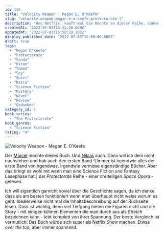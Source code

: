 ```yaml
---
id: 116
title: "Velocity Weapon - Megan E. O'Keefe"
slug: "velocity-weapon-megan-e-o-keefe-protectorate-1"
description: "Hey Netflix, kauft mal die Rechte an dieser Reihe, danke! "
createdAt: "2022-07-03T15:55:56.669Z"
updatedAt: "2022-07-03T15:58:28.100Z"
display_published_date: "2022-07-03T12:00:00.000Z"
draft: true
tags:
  - "Megan O'Keefe"
  - "Protectorate"
  - "Sanda"
  - "Biran"
  - "Tomas"
  - "Spy"
  - "Spies"
  - "Nazca"
  - "Science Fiction"
  - "Mystery"
  - "Novel"
  - "Review"
  - "Gedanken"
category_id: 1
book_series:
  - "The Protectorate"
book_genres:
  - "Science Fiction"
rating: "4"
---
```


![Velocity Weapon - Megan E. O'Keefe](https://res.cloudinary.com/dlsll9dkn/image/upload/v1656855346/photo_2022_07_03_15_35_19_77d5d56675.jpg)

Der [Marcel](https://uarrr.org/2020/10/29/velocity-weapon-megan-e-okeefe/) mochte dieses Buch. Und [Niklas](https://www.goodreads.com/review/show/3949649795?book_show_action=false) auch. Dann will ich dem nicht nachstehen und hab auch den ersten Band ^[Immer ist irgendwie alles der erste Band von irgendwas. Irgendwie vermisse eigenständige Bücher. Aber das bringt es wohl mit wenn man eine Science Fiction und Fantasy Lesephase hat.] der *Protectorate* Reihe - einer dreiteiligen *Space Opera* - gelesen. 

Ich will eigentlich garnicht soviel über die Geschichte sagen, da ich denke dass sie am besten funktioniert wenn man überhaupt nicht weiss worum es geht. Idealerweise nicht mal die Inhaltsbeschreibung auf der Rückseite lesen. Dass ist wichtig, denn viel Tiefgang bieten die Figuren nicht und die Story - mit einigen kühnen Elementen die man durch aus als *Stretch* bezeichnen kann - lebt komplett von ihrer Spannung. Der beste Vergleich ist vermutlich: Das Buch würde sich super als Netflix Show machen. Etwas *over the top*, aber immer spannend. 
